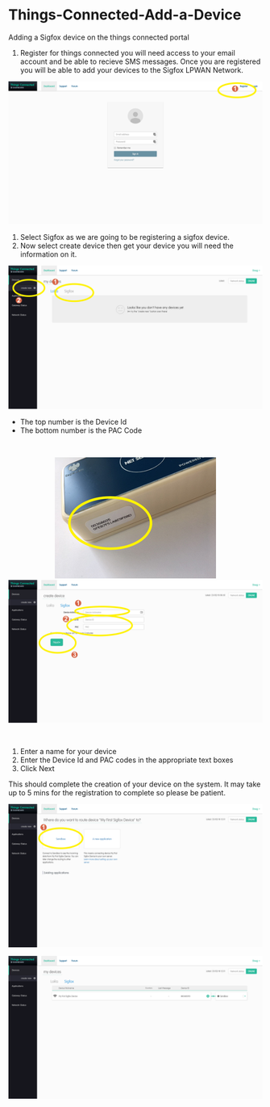 # Things-Connected-Add-a-Device
Adding a Sigfox device on the things connected portal

1. Register for things connected you will need access to your email account and be able to recieve SMS messages. Once you are registered you will be able to add your devices to the Sigfox LPWAN Network.


![Screenshot](screenshots/tc001.png)


1. Select Sigfox as we are going to be registering a sigfox device.
2. Now select create device then get your device you will need the information on it.

![Screenshot](screenshots/tc002.png)

- The top number is the Device Id
- The bottom number is the PAC Code

</br>
<p align="center">
<img src="screenshots/tc003.png"> <img src="screenshots/tc004.png">
</p>
</br>

1. Enter a name for your device
2. Enter the Device Id and PAC codes in the appropriate text boxes
3. Click Next

This should complete the creation of your device on the system. It may take up to 5 mins for the registration to complete so please be patient. 

![Screenshot](screenshots/tc005.png)



![Screenshot](screenshots/tc006.png)
